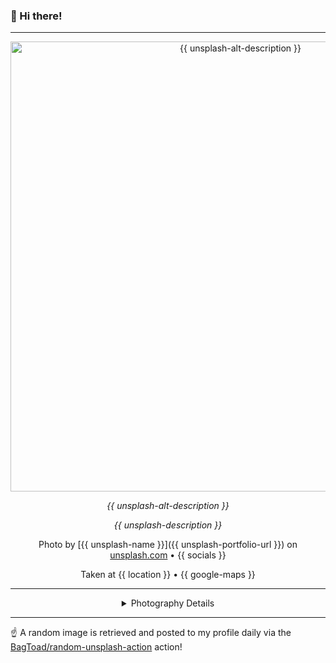 ### 👋 Hi there!

----
<div align="center">
  <img width="720" src="{{ unsplash-url }}" alt="{{ unsplash-alt-description }}">
  
  <em>{{ unsplash-alt-description }}</em>
  
  <em>{{ unsplash-description }}</em>

  Photo by [{{ unsplash-name }}]({{ unsplash-portfolio-url }}) on [unsplash.com](https://unsplash.com/) • {{ socials }}
  
  Taken at {{ location }} • {{ google-maps }}
  
  ---
  
<details>
<summary>Photography Details</summary>
  
| Parameter     | Value |
| ------------- | ----- |
| Camera Model  | {{ model }} |
| Exposure Time | {{ exposure-time }} |
| Aperture      | {{ aperture }} |
| Focal Length  | {{ focal-length }} |
| ISO           | {{ iso }} |
| Location      | {{ location }} ({{ country }}) |
| Coordinates   | Latitude {{ latitude }}, Longitude {{ longitude }} |

</details>

</div>

----

☝️ A random image is retrieved and posted to my profile daily via the [BagToad/random-unsplash-action](https://github.com/BagToad/random-unsplash-action) action!
